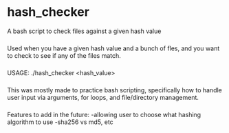 # hash_checker
A bash script to check files against a given hash value

###
Used when you have a given hash value and a bunch of fles, and you want to check to see if any of the files match.  
###

###
USAGE:
./hash_checker <hash_value> <directory>
###

###
This was mostly made to practice bash scripting, specifically how to handle user input via arguments, for loops, and file/directory management. 
###

###
Features to add in the future:
-allowing user to choose what hashing algorithm to use 
  -sha256 vs md5, etc
###
